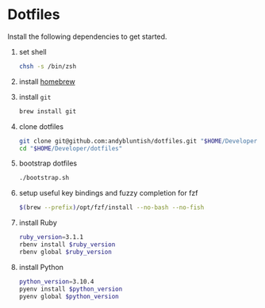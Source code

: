 # Dotfiles

Install the following dependencies to get started.

1. set shell

   ```sh
   chsh -s /bin/zsh
   ```

2. install [homebrew](https://brew.sh)

3. install `git`

   ```sh
   brew install git
   ```

4. clone dotfiles

   ```sh
   git clone git@github.com:andybluntish/dotfiles.git "$HOME/Developer/dotfiles"
   cd "$HOME/Developer/dotfiles"
   ```

5. bootstrap dotfiles

   ```sh
   ./bootstrap.sh
   ```

6. setup useful key bindings and fuzzy completion for fzf

   ```sh
   $(brew --prefix)/opt/fzf/install --no-bash --no-fish
   ```

7. install Ruby

   ```sh
   ruby_version=3.1.1
   rbenv install $ruby_version
   rbenv global $ruby_version
   ```

8. install Python

   ```sh
   python_version=3.10.4
   pyenv install $python_version
   pyenv global $python_version
   ```
